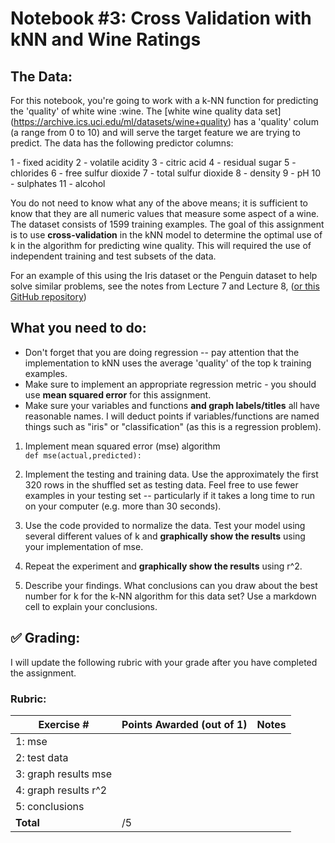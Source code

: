 # Notebook #3: Cross Validation with kNN and Wine Ratings

## The Data: 
For this notebook, you're going to work with a k-NN function for predicting the 'quality' of white wine :wine. The [white wine quality data set] (https://archive.ics.uci.edu/ml/datasets/wine+quality) has a 'quality' colum (a range from 0 to 10) and will serve the target feature we are trying to predict. The data has the following predictor columns:

1 - fixed acidity
2 - volatile acidity
3 - citric acid
4 - residual sugar
5 - chlorides
6 - free sulfur dioxide
7 - total sulfur dioxide
8 - density
9 - pH
10 - sulphates
11 - alcohol

You do not need to know what any of the above means; it is sufficient to know that they are all numeric values that measure some aspect of a wine. The dataset consists of 1599 training examples. The goal of this assignment is to use **cross-validation** in the kNN model to determine the optimal use of k in the algorithm for predicting wine quality. This will required the use of independent training and test subsets of the data. 

For an example of this using the Iris dataset or the Penguin dataset to help solve similar problems, see the notes from Lecture 7 and Lecture 8, ([or this GitHub repository](https://github.com/urness/CS167Fall22Code))

## What you need to do: 

- Don't forget that you are doing regression -- pay attention that the implementation to kNN uses the average 'quality' of the top k training examples.
- Make sure to implement an appropriate regression metric - you should use **mean squared error** for this assignment. 
- Make sure your variables and functions **and graph labels/titles** all have reasonable names. I will deduct points if variables/functions are named things such as "iris" or "classification" (as this is a regression problem).

1. Implement mean squared error (mse) algorithm  
    `def mse(actual,predicted):`
    
2.  Implement the testing and training data. Use the approximately the first 320 rows in the shuffled set as testing data. Feel free to use fewer examples in your testing set -- particularly if it takes a long time to run on your computer (e.g. more than 30 seconds). 
3. Use the code provided to normalize the data. Test your model using several different values of k and **graphically show the results** using your implementation of mse.
4. Repeat the experiment and **graphically show the results** using r^2.
5. Describe your findings. What conclusions can you draw about the best number for k for the k-NN algorithm for this data set? Use a markdown cell to explain your conclusions.

## :white_check_mark: Grading: 
I will update the following rubric with your grade after you have completed the assignment.
### Rubric:
| Exercise #  | Points Awarded (out of 1)  | Notes |
| --------- | ------------------- | --------- |
| 1: mse                   |        |    |
| 2: test data             |        |    | 
| 3: graph results mse        |        |    |
| 4: graph results r^2        |        |    | 
| 5: conclusions           |        |    |
| <b>Total                 |    /5  | </b>|
